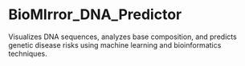 # BioMIrror_DNA_Predictor
Visualizes DNA sequences, analyzes base composition, and predicts genetic disease risks using machine learning and bioinformatics techniques.
